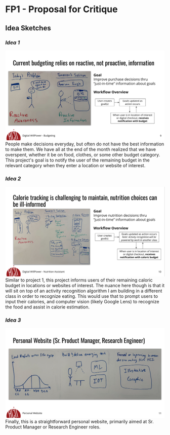 # FP1 - Proposal for Critique

## Idea Sketches

### *Idea 1*
![Project1](images/project1.png)
People make decisions everyday, but often do not have the best information to make them. We have all at the end of the month realized that we have overspent, whether it be on food, clothes, or some other budget category. This project's goal is to notify the user of the remaining budget in the relevant category when they enter a location or website of interest.

### *Idea 2*
![Project1](images/project2.png)
Similar to project 1, this project informs users of their remaining caloric budget in locations or websites of interest. The nuance here though is that it will sit on top of an activity recognition algorithm I am building in a different class in order to recognize eating. This would use that to prompt users to input their calories, and computer vision (likely Google Lens) to recognize the food and assist in calorie estimation.

### *Idea 3*
![Project1](images/project3.png)
Finally, this is a straightforward personal website, primarily aimed at Sr. Product Manager or Research Engineer roles.